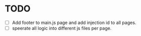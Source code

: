 # TODO

- [ ] Add footer to main.js page and add injection id to all pages.
- [ ] speerate all logic into different js files per page.